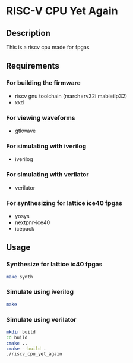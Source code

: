 # RISC-V CPU Yet Again

## Description 
This is a riscv cpu made for fpgas

## Requirements

### For building the firmware
- riscv gnu toolchain (march=rv32i mabi=ilp32)
- xxd 
### For viewing waveforms
- gtkwave 
### For simulating with iverilog
- iverilog
### For simulating with verilator
- verilator
### For synthesizing for lattice ice40 fpgas
- yosys
- nextpnr-ice40
- icepack

## Usage

### Synthesize for lattice ic40 fpgas
```sh
make synth
```

### Simulate using iverilog

```sh
make
```

### Simulate using verilator

```sh 
mkdir build
cd build
cmake ..
cmake --build .
./riscv_cpu_yet_again
```
